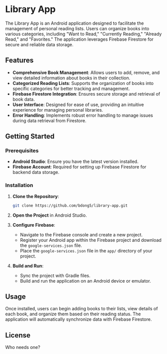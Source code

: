 # Library App

The Library App is an Android application designed to facilitate the management of personal reading lists. Users can organize books into various categories, including "Want to Read," "Currently Reading," "Already Read," and "Favorites." The application leverages Firebase Firestore for secure and reliable data storage.

## Features

- **Comprehensive Book Management**: Allows users to add, remove, and view detailed information about books in their collection.
- **Categorized Reading Lists**: Supports the organization of books into specific categories for better tracking and management.
- **Firebase Firestore Integration**: Ensures secure storage and retrieval of book data.
- **User Interface**: Designed for ease of use, providing an intuitive experience for managing personal libraries.
- **Error Handling**: Implements robust error handling to manage issues during data retrieval from Firestore.

## Getting Started

### Prerequisites

- **Android Studio**: Ensure you have the latest version installed.
- **Firebase Account**: Required for setting up Firebase Firestore for backend data storage.

### Installation

1. **Clone the Repository**:
    ```bash
    git clone https://github.com/bdong5/library-app.git
    ```

2. **Open the Project** in Android Studio.

3. **Configure Firebase**:
    - Navigate to the Firebase console and create a new project.
    - Register your Android app within the Firebase project and download the `google-services.json` file.
    - Place the `google-services.json` file in the `app/` directory of your project.

4. **Build and Run**:
    - Sync the project with Gradle files.
    - Build and run the application on an Android device or emulator.

## Usage

Once installed, users can begin adding books to their lists, view details of each book, and organize them based on their reading status. The application will automatically synchronize data with Firebase Firestore.

## License

Who needs one?
